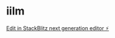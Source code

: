 # iilm

[Edit in StackBlitz next generation editor ⚡️](https://stackblitz.com/~/github.com/deepagangwar/iilm)